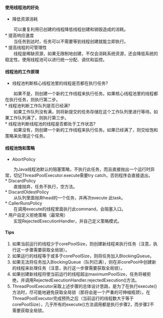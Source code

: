 #### 使用线程池的好处
* 降低资源消耗
<div style="text-indent:2em">可以重复利用已创建的线程降低线程创建和销毁造成的消耗。</div>
* 提高响应速度
<div style="text-indent:2em">当任务到达时，任务可以不需要等到线程创建就能立即执行。</div>
* 提高线程的可管理性
<div style="text-indent:2em">线程是稀缺资源，如果无限制地创建，不仅会消耗系统资源，还会降低系统的稳定性，使用线程池可以进行统一分配、调优和监控。</div>

#### 线程池的工作原理
* 线程池判断核心线程池里的线程是否都在执行任务?
<div style="text-indent:2em">如果不是，则创建一个新的工作线程来执行任务。如果核心线程池里的线程都在执行任务，则执行第二步。</div>
* 线程池判断工作队列是否已经满?
<div style="text-indent:2em">如果工作队列没有满，则将新提交的任务存储在这个工作队列里进行等待。如果工作队列满了，则执行第三步。</div>
* 线程池判断线程池的线程是否都处于工作状态?
<div style="text-indent:2em">如果没有，则创建一个新的工作线程来执行任务。如果已经满了，则交给饱和策略来处理这个任务。</div>

#### 线程池饱和策略
* AbortPolicy
<div style="text-indent:2em">为Java线程池默认的阻塞策略，不执行此任务，而且直接抛出一个运行时异常，切记ThreadPoolExecutor.execute需要try catch，否则程序会直接退出。</div>
* DiscardPolicy
<div style="text-indent:2em">直接抛弃，任务不执行，空方法。</div>
* DiscardOldestPolicy
<div style="text-indent:2em">从队列里面抛弃head的一个任务，并再次execute 此task。</div>
* CallerRunsPolicy
<div style="text-indent:2em">在调用execute的线程里面执行此command，会阻塞入口。</div>
* 用户自定义拒绝策略（最常用）
<div style="text-indent:2em">实现RejectedExecutionHandler，并自己定义策略模式。</div>

#### Tips
1. 如果当前运行的线程少于corePoolSize，则创建新线程来执行任务（注意，执行这一步骤需要获取全局锁）。
2. 如果运行的线程等于或多于corePoolSize，则将任务加入BlockingQueue。
3. 如果无法将任务加入BlockingQueue（队列已满），则在非corePool中创建新的线程来处理任务（注意，执行这一步骤需要获取全局锁）。
4. 如果创建新线程将使当前运行的线程超出maximumPoolSize，任务将被拒绝，并调用RejectedExecutionHandler.rejectedExecution()方法。
5. ThreadPoolExecutor采取上述步骤的总体设计思路，是为了在执行execute()方法时，尽可能地避免获取全局锁（那将会是一个严重的可伸缩瓶颈）。在ThreadPoolExecutor完成预热之后（当前运行的线程数大于等于corePoolSize），几乎所有的execute()方法调用都是执行步骤2，而步骤2不需要获取全局锁。
